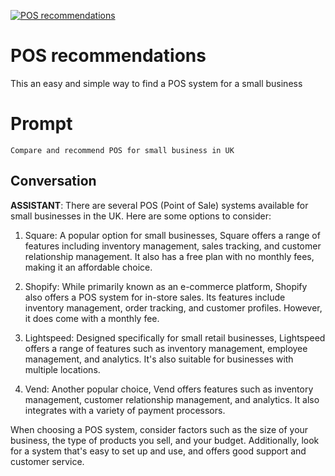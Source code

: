 
[![POS recommendations ](https://flow-prompt-covers.s3.us-west-1.amazonaws.com/icon/minimalist/mini_11.png)]()
# POS recommendations  
This an easy and simple way to find a POS system for a small business 

# Prompt

```
Compare and recommend POS for small business in UK
```

## Conversation

**ASSISTANT**: There are several POS (Point of Sale) systems available for small businesses in the UK. Here are some options to consider:



1. Square: A popular option for small businesses, Square offers a range of features including inventory management, sales tracking, and customer relationship management. It also has a free plan with no monthly fees, making it an affordable choice.



2. Shopify: While primarily known as an e-commerce platform, Shopify also offers a POS system for in-store sales. Its features include inventory management, order tracking, and customer profiles. However, it does come with a monthly fee.



3. Lightspeed: Designed specifically for small retail businesses, Lightspeed offers a range of features such as inventory management, employee management, and analytics. It's also suitable for businesses with multiple locations.



4. Vend: Another popular choice, Vend offers features such as inventory management, customer relationship management, and analytics. It also integrates with a variety of payment processors.



When choosing a POS system, consider factors such as the size of your business, the type of products you sell, and your budget. Additionally, look for a system that's easy to set up and use, and offers good support and customer service.


